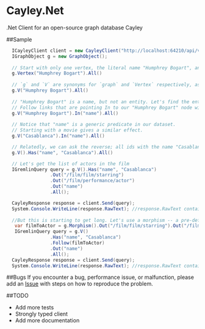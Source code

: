 Cayley.Net
==========

.Net Client for an open-source graph database Cayley

##Sample

```csharp
  ICayleyClient client = new CayleyClient("http://localhost:64210/api/v1/query/gremlin");
  IGraphObject g = new GraphObject();
  
  // Start with only one vertex, the literal name "Humphrey Bogart", and retreive all of them.
  g.Vertex("Humphrey Bogart").All()
  
  // `g` and `V` are synonyms for `graph` and `Vertex` respectively, as they are quite common.
  g.V("Humphrey Bogart").All()
  
  // "Humphrey Bogart" is a name, but not an entity. Let's find the entities with this name in our dataset.
  // Follow links that are pointing In to our "Humphrey Bogart" node with the predicate "name".
  g.V("Humphrey Bogart").In("name").All()
  
  // Notice that "name" is a generic predicate in our dataset. 
  // Starting with a movie gives a similar effect.
  g.V("Casablanca").In("name").All()

  // Relatedly, we can ask the reverse; all ids with the name "Casablanca"
  g.V().Has("name", "Casablanca").All()

  // Let's get the list of actors in the film
  IGremlinQuery query = g.V().Has("name", "Casablanca")
                .Out("/film/film/starring")
                .Out("/film/performance/actor")
                .Out("name")
                .All();

  CayleyResponse response = client.Send(query);
  System.Console.WriteLine(response.RawText); //response.RawText contains raw JSON data
  
  //But this is starting to get long. Let's use a morphism -- a pre-defined path stored in a variable -- as our linkage
   var filmToActor = g.Morphism().Out("/film/film/starring").Out("/film/performance/actor");
   IGremlinQuery query = g.V()
                .Has("name", "Casablanca")
                .Follow(filmToActor)
                .Out("name")
                .All();
  CayleyResponse response = client.Send(query);
  System.Console.WriteLine(response.RawText); //response.RawText contains raw JSON data
```


##Bugs
If you encounter a bug, performance issue, or malfunction, please add an [Issue](https://github.com/ziyasal/Cayley.Net/issues) with steps on how to reproduce the problem.


##TODO
- Add more tests
- Strongly typed client
- Add more documentation
